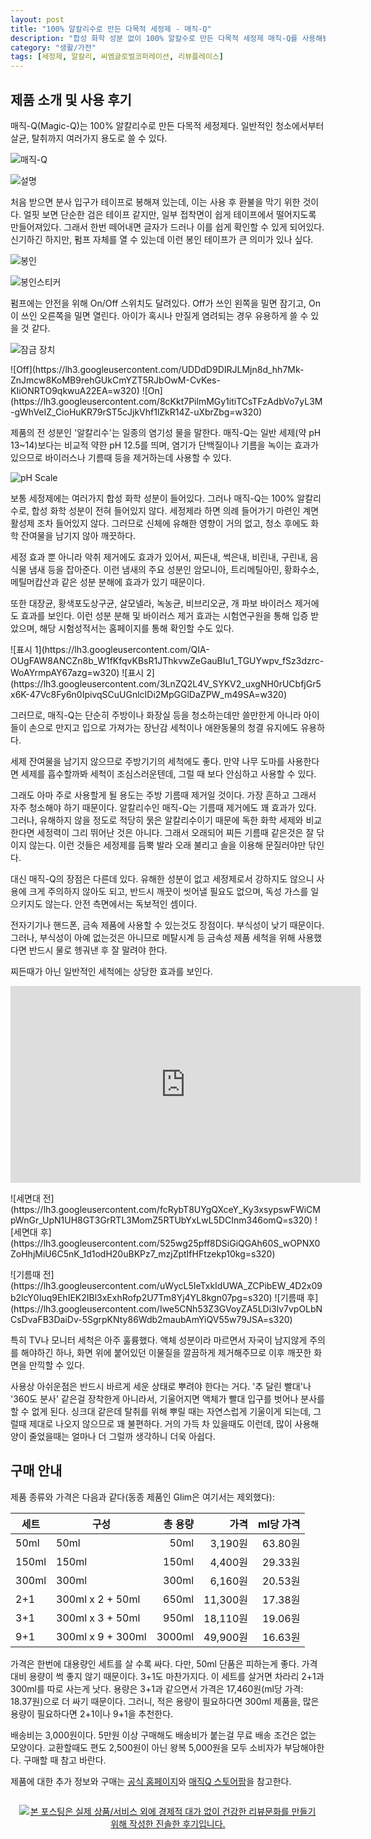 ```yaml
---
layout: post
title: "100% 알칼리수로 만든 다목적 세정제 - 매직-Q"
description: "합성 화학 성분 없이 100% 알칼수로 만든 다목적 세정제 매직-Q를 사용해봤다."
category: "생활/가전"
tags: [세정제, 알칼리, 씨엠글로벌코퍼레이션, 리뷰플레이스]
---
```


## 제품 소개 및 사용 후기

매직-Q(Magic-Q)는 100% 알칼리수로 만든 다목적 세정제다.
일반적인 청소에서부터 살균, 탈취까지 여러가지 용도로 쓸 수 있다.

![매직-Q](https://lh3.googleusercontent.com/SEUsMWcCAM8YDvC3mR9raUBioGUzTT0vX_JjUrCCaMpWxdlVn51VQDwRvFNgyaLWZvuUUFEFgKu-fg=s640)

![설명](https://lh3.googleusercontent.com/6VOVdo5FA9hrT882_X3xeYNYLa1uppmAnSgwIOU276Ugzf0q09EeHn2igx5G_wB-UivYj74kEnZVTA=s480)

처음 받으면 분사 입구가 테이프로 봉해져 있는데,
이는 사용 후 환불을 막기 위한 것이다.
얼핏 보면 단순한 검은 테이프 같지만,
일부 접착면이 쉽게 테이프에서 떨어지도록 만들어져있다.
그래서 한번 떼어내면 글자가 드러나 이를 쉽게 확인할 수 있게 되어있다.
신기하긴 하지만, 펌프 자체를 열 수 있는데 이런 봉인 테이프가 큰 의미가 있나 싶다.

![봉인](https://lh3.googleusercontent.com/rMqXOYryNJL4IONzKx00POJOsu87IpiM4_Yhnelh8DLsPIkLX0zNeZSjQF_-0nK7bF28tivFMWYZaw=s640)

![봉인스티커](https://lh3.googleusercontent.com/5TiZ1k8Y0RPUgX9Cn8V6TLLNGGx4nsz8nAhFLhXu0FLBjEg-wmiktEYFTxt7w2q_9e0pIetDfjr5Cw=s320)

펌프에는 안전을 위해 On/Off 스위치도 달려있다.
Off가 쓰인 왼쪽을 밀면 잠기고,
On이 쓰인 오른쪽을 밀면 열린다.
아이가 혹시나 만질게 염려되는 경우 유용하게 쓸 수 있을 것 같다.

![잠금 장치](https://lh3.googleusercontent.com/4Rj3FY3QBOvEIcB7YDwdrWiNiWYye1DMXBMtIeAaxZq51s2djJ4wbGr1comQbh0pHKvCs1LurH8kqg=s640)

<p class="center" markdown="1">
![Off](https://lh3.googleusercontent.com/UDDdD9DIRJLMjn8d_hh7Mk-ZnJmcw8KoMB9rehGUkCmYZT5RJbOwM-CvKes-KIiONRTO9qkwuA22EA=w320)
![On](https://lh3.googleusercontent.com/8cKkt7PilmMGy1itiTCsTFzAdbVo7yL3M-gWhVeIZ_CioHuKR79rST5cJjkVhf1lZkR14Z-uXbrZbg=w320)
</p>

제품의 전 성분인 '알칼리수'는 일종의 염기성 물을 말한다.
매직-Q는 일반 세제(약 pH 13~14)보다는 비교적 약한 pH 12.5를 띄며,
염기가 단백질이나 기름을 녹이는 효과가 있으므로
바이러스나 기름때 등을 제거하는데 사용할 수 있다.

![pH Scale](https://upload.wikimedia.org/wikipedia/commons/thumb/2/23/216_pH_Scale-01.jpg/296px-216_pH_Scale-01.jpg "By OpenStax College CC BY 3.0, via Wikimedia Commons")

보통 세정제에는 여러가지 합성 화학 성분이 들어있다.
그러나 매직-Q는 100% 알칼리수로, 합성 화학 성분이 전혀 들어있지 않다.
세정제라 하면 의례 들어가기 마련인 계면활성제 조차 들어있지 않다.
그러므로 신체에 유해한 영향이 거의 없고,
청소 후에도 화학 잔여물을 남기지 않아 깨끗하다.

세정 효과 뿐 아니라 악취 제거에도 효과가 있어서,
찌든내, 썩은내, 비린내, 구린내, 음식물 냄새 등을 잡아준다.
이런 냄새의 주요 성분인 암모니아, 트리메틸아민, 황화수소, 메틸머캅산과 같은 성분 분해에 효과가 있기 때문이다.

또한 대장균, 황색포도상구균, 살모넬라, 녹농균, 비브리오균, 개 파보 바이러스 제거에도 효과를 보인다.
이런 성분 분해 및 바이러스 제거 효과는 시험연구원을 통해 입증 받았으며,
해당 시험성적서는 홈페이지를 통해 확인할 수도 있다.

<p class="center" markdown="1">
![표시 1](https://lh3.googleusercontent.com/QIA-OUgFAW8ANCZn8b_W1fKfqvKBsR1JThkvwZeGauBIu1_TGUYwpv_fSz3dzrc-WoAYrmpAY67azg=w320)
![표시 2](https://lh3.googleusercontent.com/3LnZQ2L4V_SYKV2_uxgNH0rUCbfjGr5x6K-47Vc8Fy6n0IpivqSCuUGnlcIDi2MpGGlDaZPW_m49SA=w320)
</p>

그러므로, 매직-Q는 단순히 주방이나 화장실 등을 청소하는데만 쓸만한게 아니라
아이들이 손으로 만지고 입으로 가져가는 장난감 세척이나
애완동물의 청결 유지에도 유용하다.

세제 잔여물을 남기지 않으므로 주방기기의 세척에도 좋다.
만약 나무 도마를 사용한다면 세제를 흡수할까봐 세척이 조심스러운텐데,
그럴 때 보다 안심하고 사용할 수 있다.

그래도 아마 주로 사용할게 될 용도는 주방 기름때 제거일 것이다.
가장 흔하고 그래서 자주 청소해야 하기 때문이다.
알칼리수인 매직-Q는 기름때 제거에도 꽤 효과가 있다.
그러나, 유해하지 않을 정도로 적당히 묽은 알칼리수이기 때문에
독한 화학 세제와 비교한다면 세정력이 그리 뛰어난 것은 아니다.
그래서 오래되어 찌든 기름때 같은것은 잘 닦이지 않는다.
이런 것들은 세정제를 듬뿍 발라 오래 불리고
솔을 이용해 문질러야만 닦인다.

대신 매직-Q의 장점은 다른데 있다.
유해한 성분이 없고 세정제로서 강하지도 않으니
사용에 크게 주의하지 않아도 되고,
반드시 깨끗이 씻어낼 필요도 없으며,
독성 가스를 일으키지도 않는다.
안전 측면에서는 독보적인 셈이다.

전자기기나 핸드폰, 금속 제품에 사용할 수 있는것도 장점이다.
부식성이 낮기 때문이다.
그러나, 부식성이 아예 없는것은 아니므로
메탈시계 등 금속성 제품 세척을 위해 사용했다면
반드시 물로 헹궈낸 후 잘 말려야 한다.

찌든때가 아닌 일반적인 세척에는 상당한 효과를 보인다.

<center><iframe width="560" height="315" src="https://www.youtube.com/embed/DFrGn24A_Oc?rel=0&amp;showinfo=0" frameborder="0" allowfullscreen></iframe></center>

<p class="center" markdown="1">
![세면대 전](https://lh3.googleusercontent.com/fcRybT8UYgQXceY_Ky3xsypswFWiCMpWnGr_UpN1UH8GT3GrRTL3MomZ5RTUbYxLwL5DCInm346omQ=s320)
![세면대 후](https://lh3.googleusercontent.com/525wg25pff8DSiGiQGAh60S_wOPNX0ZoHhjMiU6C5nK_1d1odH20uBKPz7_mzjZptIfHFtzekp10kg=s320)
</p>

<p class="center" markdown="1">
![기름때 전](https://lh3.googleusercontent.com/uWycL5IeTxkIdUWA_ZCPibEW_4D2x09b2lcY0Iuq9EhIEK2IBl3xExhRofp2U7Tm8Yj4YL8kgn07pg=s320)
![기름때 후](https://lh3.googleusercontent.com/Iwe5CNh53Z3GVoyZA5LDi3lv7vpOLbNCsDvaFB3DaiDv-5SgrpKNty86Wdb2maubAmYiQV55w79JSA=s320)
</p>

특히 TV나 모니터 세척은 아주 훌륭했다.
액체 성분이라 마르면서 자국이 남지않게 주의를 해야하긴 하나,
화면 위에 붙어있던 이물질을 깔끔하게 제거해주므로 이후 깨끗한 화면을 만끽할 수 있다.

사용상 아쉬운점은 반드시 바르게 세운 상태로 뿌려야 한다는 거다.
'추 달린 빨대'나 '360도 분사' 같은걸 장착한게 아니라서,
기울어지면 액체가 빨대 입구를 벗어나 분사를 할 수 없게 된다.
싱크대 같은데 탈취를 위해 뿌릴 때는 자연스럽게 기울이게 되는데, 그럴때 제대로 나오지 않으므로 꽤 불편하다.
거의 가득 차 있을때도 이런데, 많이 사용해 양이 줄었을때는 얼마나 더 그럴까 생각하니 더욱 아쉽다.





## 구매 안내

제품 종류와 가격은 다음과 같다(동종 제품인 Glim은 여기서는 제외했다):

세트  | 구성              | 총 용량 | 가격     | ml당 가격
------|-------------------|--------:|---------:|----------:
50ml  |  50ml             |    50ml |  3,190원 | 63.80원
150ml | 150ml             |   150ml |  4,400원 | 29.33원
300ml | 300ml             |   300ml |  6,160원 | 20.53원
2+1   | 300ml x 2 + 50ml  |   650ml | 11,300원 | 17.38원
3+1   | 300ml x 3 + 50ml  |   950ml | 18,110원 | 19.06원
9+1   | 300ml x 9 + 300ml |  3000ml | 49,900원 | 16.63원

가격은 한번에 대용량인 세트를 살 수록 싸다.
다만, 50ml 단품은 피하는게 좋다.
가격대비 용량이 썩 좋지 않기 때문이다.
3+1도 마찬가지다.
이 세트를 살거면 차라리 2+1과 300ml를 따로 사는게 낫다.
용량은 3+1과 같으면서 가격은 17,460원(ml당 가격: 18.37원)으로 더 싸기 때문이다.
그러니, 적은 용량이 필요하다면 300ml 제품을,
많은 용량이 필요하다면 2+1이나 9+1을 추천한다.

배송비는 3,000원이다.
5만원 이상 구매해도 배송비가 붙는걸 무료 배송 조건은 없는 모양이다.
교환할때도 편도 2,500원이 아닌 왕복 5,000원을 모두 소비자가 부담해야한다.
구매할 때 참고 바란다.

제품에 대한 추가 정보와 구매는 [공식 홈페이지](http://www.cmglobalcorp.com/)와
[매직Q 스토어팜](http://storefarm.naver.com/magic-q)을 참고한다.



<div style="text-align: center; padding: 1em;"><a href="http://reviewplace.co.kr/detail.php?number=9765" target="_blank"><img src="http://reviewplace.co.kr/blog_traffic.php?key=OTc2NXxyZXpub2E%3D" border="0" alt="본 포스팅은 실제 상품/서비스 외에 경제적 대가 없이 건강한 리뷰문화를 만들기 위해 작성한 진솔한 후기입니다."></a></div>
